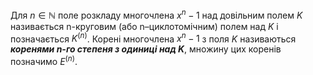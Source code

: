 Для $n ∈ \mathbb{N}$ поле розкладу многочлена $x^n − 1$ над довiльним полем $K$ називається n-круговим (або n–циклотомiчним) полем над $K$ i позначається $K^{(n)}$.
Коренi многочлена $x^n − 1$ з поля $K$ називаються ___коренями n-го степеня з одиницi над K___,
множину цих коренiв позначимо $E^{(n)}$.